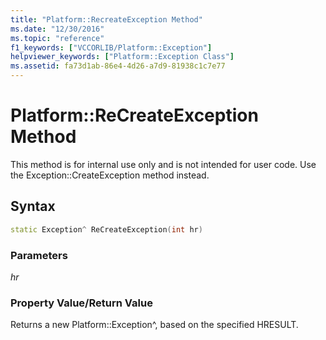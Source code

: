 ```yaml
---
title: "Platform::RecreateException Method"
ms.date: "12/30/2016"
ms.topic: "reference"
f1_keywords: ["VCCORLIB/Platform::Exception"]
helpviewer_keywords: ["Platform::Exception Class"]
ms.assetid: fa73d1ab-86e4-4d26-a7d9-81938c1c7e77
---
```


# Platform::ReCreateException Method

This method is for internal use only and is not intended for user code. Use the Exception::CreateException method instead.

## Syntax

```cpp
static Exception^ ReCreateException(int hr)
```

### Parameters

*hr*

### Property Value/Return Value

Returns a new Platform::Exception^, based on the specified HRESULT.
